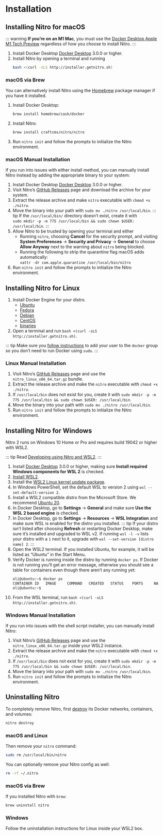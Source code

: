 # Installation

## Installing Nitro for macOS

::: warning
**If you’re on an M1 Mac**, you must use the [Docker Desktop Apple M1 Tech Preview](https://docs.docker.com/docker-for-mac/apple-m1/) regardless of how you choose to install Nitro.
:::

1. Install Docker Desktop [Docker Desktop](https://www.docker.com/products/docker-desktop) 3.0.0 or higher.
2. Install Nitro by opening a terminal and running
    ````sh
    bash <(curl -sLS http://installer.getnitro.sh)
    ````

### macOS via Brew

You can alternatively install Nitro using the [Homebrew](https://brew.sh) package manager if you have it installed.

1. Install Docker Desktop:
    ```sh
    brew install homebrew/cask/docker
    ```
2. Install Nitro:
    ```sh
    brew install craftcms/nitro/nitro
    ```
3. Run `nitro init` and follow the prompts to initialize the Nitro environment.

### macOS Manual Installation

If you run into issues with either install method, you can manually install Nitro instead by adding the appropriate binary to your system:

1. Install Docker Desktop [Docker Desktop](https://www.docker.com/products/docker-desktop) 3.0.0 or higher.
2. Visit Nitro’s [GitHub Releases](https://github.com/craftcms/nitro/releases) page and download the archive for your system.
3. Extract the release archive and make `nitro` executable with `chmod +x ./nitro`.
4. Move the binary into your path with `sudo mv ./nitro /usr/local/bin`.
    ::: tip
    If the `/usr/local/bin/` directory doesn’t exist, create it with\
    `sudo mkdir -p -m 775 /usr/local/bin && sudo chown $USER: /usr/local/bin`.
    :::
5. Allow Nitro to be trusted by opening your terminal and either
    - Running `nitro`, choosing **Cancel** for the security prompt, and visiting **System Preferences** → **Security and Privacy** → **General** to choose **Allow Anyway** next to the warning about `nitro` being blocked.
    - Running the following to strip the quarantine flag macOS adds automatically:\
    `xattr -dr com.apple.quarantine /usr/local/bin/nitro`
6. Run `nitro init` and follow the prompts to initialize the Nitro environment.

## Installing Nitro for Linux

1. Install Docker Engine for your distro.
    - [Ubuntu](https://docs.docker.com/engine/install/ubuntu/)
    - [Fedora](https://docs.docker.com/engine/install/fedora/)
    - [Debian](https://docs.docker.com/engine/install/debian/)
    - [CentOS](https://docs.docker.com/engine/install/centos/)
    - [binaries](https://docs.docker.com/engine/install/binaries/)
2. Open a terminal and run `bash <(curl -sLS http://installer.getnitro.sh)`.

::: tip
Make sure you [follow instructions](https://docs.docker.com/engine/install/linux-postinstall/#manage-docker-as-a-non-root-user) to add your user to the `docker` group so you don’t need to run Docker using `sudo`.
:::

### Linux Manual Installation

1. Visit Nitro’s [GitHub Releases](https://github.com/craftcms/nitro/releases) page and use the `nitro_linux_x86_64.tar.gz` bundle.
2. Extract the release archive and make the `nitro` executable with `chmod +x ./nitro`.
3. If `/usr/local/bin` does not exist for you, create it with `sudo mkdir -p -m 775 /usr/local/bin && sudo chown $USER: /usr/local/bin`.
4. Move the binary into your path with `sudo mv ./nitro /usr/local/bin`.
5. Run `nitro init` and follow the prompts to initialize the Nitro environment.

## Installing Nitro for Windows

Nitro 2 runs on Windows 10 Home or Pro and requires build 19042 or higher with WSL2.

::: tip
Read [Developing using Nitro and WSL2](windows.md).
:::

1. Install [Docker Desktop](https://www.docker.com/products/docker-desktop) 3.0.0 or higher, making sure **Install required Windows components for WSL 2** is checked.
2. [Install WSL2](https://www.windowscentral.com/how-install-wsl2-windows-10).
3. Install the [WSL2 Linux kernel update package](https://docs.microsoft.com/en-us/windows/wsl/install-win10#step-4---download-the-linux-kernel-update-package).
4. In Windows PowerShell, set the default WSL to version 2 using `wsl --set-default-version 2`.
5. Install a WSL2 compatible distro from the Microsoft Store. We recommend [Ubuntu 20](https://www.microsoft.com/en-us/p/ubuntu/9nblggh4msv6).
6. In Docker Desktop, go to **Settings** → **General** and make sure **Use the WSL 2 based engine** is checked.
7. In Docker Desktop, go to **Settings** → **Resources** → **WSL Integration** and make sure WSL is enabled for the distro you installed.
    ::: tip
    If your distro isn’t listed after choosing **Refresh** or restarting Docker Desktop, make sure it’s installed and upgraded to WSL v2. If running `wsl -l -v` lists your distro with a `1` next to it, upgrade with `wsl --set-version [distro name] 2`.
    :::
8. Open the WSL2 terminal. If you installed Ubuntu, for example, it will be listed as “Ubuntu” in the Start Menu.
9. Verify Docker is running inside the distro by running `docker ps`. If Docker is not running you’ll get an error message, otherwise you should see a table for containers even though there aren’t any running yet:
    ```bash
    oli@ubuntu:~$ docker ps
    CONTAINER ID   IMAGE     COMMAND   CREATED   STATUS    PORTS     NAMES
    oli@ubuntu:~$
    ```
10. From the WSL terminal, run `bash <(curl -sLS http://installer.getnitro.sh)`.


### Windows Manual Installation

If you run into issues with the shell script installer, you can manually install Nitro:

1. Visit Nitro’s [GitHub Releases](https://github.com/craftcms/nitro/releases) page and use the `nitro_linux_x86_64.tar.gz` inside your WSL2 instance.
2. Extract the release archive and make the `nitro` executable with `chmod +x ./nitro`.
3. If `/usr/local/bin` does not exist for you, create it with `sudo mkdir -p -m 775 /usr/local/bin && sudo chown $USER: /usr/local/bin`.
4. Move the binary into your path with `sudo mv ./nitro /usr/local/bin`.
5. Run `nitro init` and follow the prompts to initialize the Nitro environment.

## Uninstalling Nitro

To completely remove Nitro, first [destroy](commands.md#destroy) its Docker networks, containers, and volumes:

```bash
nitro destroy
```

### macOS and Linux

Then remove your `nitro` command:

```bash
sudo rm /usr/local/bin/nitro
```

You can optionally remove your Nitro config as well:

```bash macOS
rm -rf ~/.nitro
```

### macOS via Brew

If you installed Nitro with `brew`:

```bash
brew uninstall nitro
```

### Windows

Follow the uninstallation instructions for Linux inside your WSL2 box.
